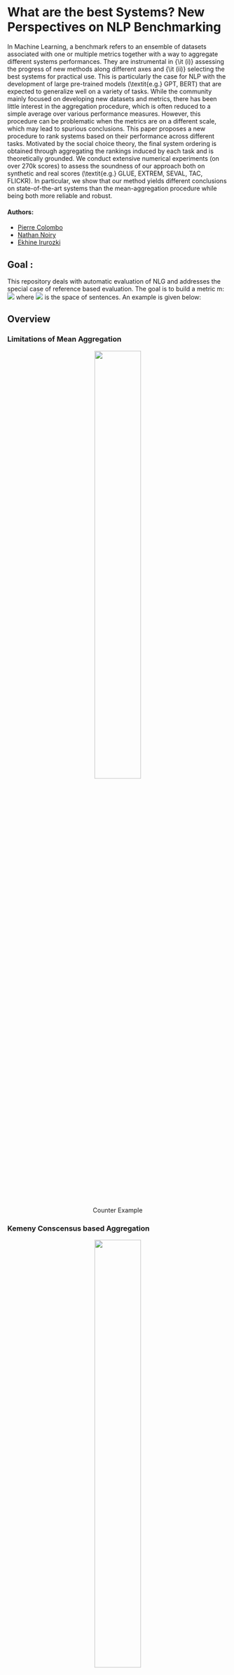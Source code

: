 # What are the best Systems? New Perspectives on NLP Benchmarking

In Machine Learning, a benchmark refers to an ensemble of datasets associated with one or multiple metrics together with a way to aggregate different systems performances. They are instrumental in {\it (i)}  assessing the progress of new methods along different axes and {\it (ii)} selecting the best systems for practical use. This is particularly the case for NLP with the development of large pre-trained models (\textit{e.g.} GPT, BERT) that are expected to generalize well on a variety of tasks. While the community mainly focused on developing new datasets and metrics, there has been little interest in the aggregation procedure, which is often reduced to a simple average over various performance measures. However, this procedure can be problematic when the metrics are on a different scale, which may lead to spurious conclusions. This paper proposes a new procedure to rank systems based on their performance across different tasks. Motivated by the social choice theory, the final system ordering is obtained through aggregating the rankings induced by each task and is theoretically grounded. We conduct extensive numerical experiments (on over 270k scores) to assess the soundness of our approach both on synthetic and real scores (\textit{e.g.} GLUE, EXTREM, SEVAL, TAC, FLICKR). In particular, we show that our method yields different conclusions on state-of-the-art systems than the mean-aggregation procedure while being both more reliable and robust.




#### Authors:

* [Pierre Colombo](https://scholar.google.com/citations?user=yPoMt8gAAAAJ&hl=fr)
* [Nathan Noiry](https://noiry.perso.math.cnrs.fr/)
* [Ekhine Irurozki](https://scholar.google.com/citations?user=thlVrqIAAAAJ&hl=es)

## Goal :

This repository deals with automatic evaluation of NLG and addresses the special case of reference based evaluation. The goal is to build a metric m: <img src="https://render.githubusercontent.com/render/math?math=m : \mathcal{S} \times \mathcal{S} \rightarrow \mathcal{R}"> where <img src="https://render.githubusercontent.com/render/math?math=m : \mathcal{S}"> is the space of sentences. An example is given below:



## Overview

### Limitations of Mean Aggregation

<div align="center">
<figure>
    <img style="width:50%" src="https://user-images.githubusercontent.com/22492839/153153946-ea7b94cb-ed2d-496c-9c3b-bab712368191.png">
    <div align="center">
<figcaption> Counter Example </figcaption>
    </div>
</figure>
</div>

### Kemeny Conscensus based Aggregation

<div align="center">
<figure>
    <img style="width:50%" src="https://user-images.githubusercontent.com/22492839/153154009-3bde1420-7104-43ef-a71c-fd648cd2cc6e.png">
    <div align="center">
<figcaption> Kemeny Conscensus </figcaption>
    </div>
</figure>
</div>



### Aggregation when Task Level Information is available




<figure class="left">
  <img class="top" src="https://user-images.githubusercontent.com/22492839/153154021-8108dfa9-b51c-44c4-8434-a65597d5c29b.png" style="width:50%"/>
  <figcaption> SuperGLUE </figcaption>
</figure>

<figure class="right">
  <img class="average" src="https://user-images.githubusercontent.com/22492839/153154028-00f1f10b-4248-45df-81a3-30b4748a54e6.png" style="width:50%"/>
  <figcaption> XTREM </figcaption>
</figure>


### Toy Data

<div align="center">
<figure>
    <img style="width:50%" src="https://user-images.githubusercontent.com/22492839/153154032-3863595c-e801-4cc9-b3c5-544a97e6ad54.png">
    <div align="center">
<figcaption> Toy Example </figcaption>
    </div>
</figure>
</div>





### Aggregation when Instance Level Information is available

![draw_table_2-1](https://user-images.githubusercontent.com/22492839/153154016-a9848d0d-7eaf-4526-82dc-634e1b1e4fdf.png)

![two_level_ranking_DIALOG_pc csv-1](https://user-images.githubusercontent.com/22492839/153154035-369da055-573c-4bad-9b55-31c90dd83c2c.png)
![two_level_ranking_FLICKR csv-1](https://user-images.githubusercontent.com/22492839/153154038-d8cd9570-0692-44f4-8dd8-0d02692bf09d.png)
![two_level_ranking_REAL_SUM csv-1](https://user-images.githubusercontent.com/22492839/153154042-adddccdc-81a7-46cf-91d0-9c9d18fffe08.png)



### Reproducing the paper results

See notebooks.


## References

If you find this repo useful, please cite our papers:

```
@article{,
  title={},
  author={},
  journal={},
  year={2022}
}

```

## Usage

### Python Function

Running our ranking is require a simple cpu. 

We provide example inputs under `<>.py`. For example for BaryScore

```

```

### Command Line Interface (CLI)

We provide a command line interface (CLI) of BERTScore as well as a python module. For the CLI, you can use it as
follows:

``` 
# TASK LEVEL INFORMATION
export PATH_TO_DF_TO_RANK=sample_df/glue.csv
export MODE=task_level

python ranking_cli.py --df_to_rank=$PATH_TO_DF_TO_RANK --mode=$MODE

# INSTANCE LEVEL INFORMATION
export PATH_TO_DF_TO_RANK=sample_df/TAC_08.csv
export MODE=instance_level
python ranking_cli.py --df_to_rank=$PATH_TO_DF_TO_RANK --mode=$MODE
```

See more options by `python score_cli.py -h`.


## Acknowledgements

This work was granted access
to the HPC resources of IDRIS under the allocation 2021-
101838 made by GENCI. Nathan is funded by the projet
ANR LIMPID.
